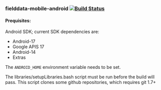 ### fielddata-mobile-android [![Build Status](https://travis-ci.org/mbohun/fielddata-mobile-android.svg?branch=master)](https://travis-ci.org/mbohun/fielddata-mobile-android)

#### Prequisites:

Android SDK; current SDK dependencies are:
- Android-17
- Google APIS 17
- Android-14
- Extras

The `ANDROID_HOME` environment variable needs to be set.

The libraries/setupLibraries.bash script must be run before the build will pass. This script clones some github
repositories, which requires git 1.7+
